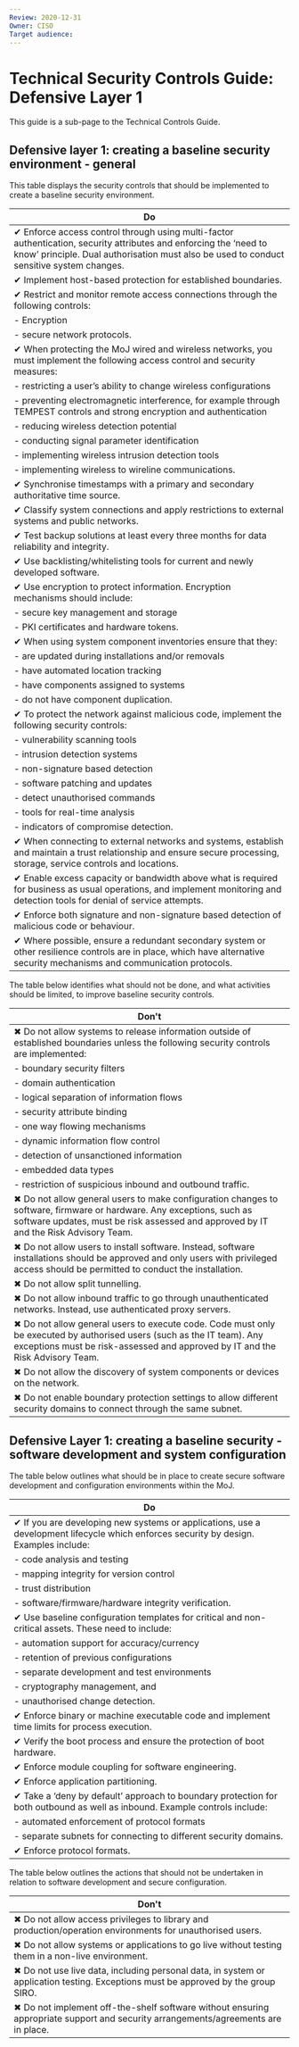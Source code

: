 ```yaml
---
Review: 2020-12-31
Owner: CISO
Target audience:
---
```


# Technical Security Controls Guide: Defensive Layer 1

This guide is a sub-page to the Technical Controls Guide.

## Defensive layer 1: creating a baseline security environment - general

This table displays the security controls that should be implemented to create a baseline security environment.

| Do |
|--- |
| ✔ Enforce access control through using multi-factor authentication, security attributes and enforcing the ‘need to know’ principle. Dual authorisation must also be used to conduct sensitive system changes. |
| ✔ Implement host-based protection for established boundaries. |
| ✔ Restrict and monitor remote access connections through the following controls:
| - Encryption
| - secure network protocols. |
| ✔ When protecting the MoJ wired and wireless networks, you must implement the following access control and security measures:
| - restricting a user’s ability to change wireless configurations     
| - preventing electromagnetic interference, for example through TEMPEST controls and strong encryption and authentication
| - reducing wireless detection potential     
| - conducting signal parameter identification      
| - implementing wireless intrusion detection tools
| - implementing wireless to wireline communications. |
| ✔ Synchronise timestamps with a primary and secondary authoritative time source. |
| ✔ Classify system connections and apply restrictions to external systems and public networks. |
| ✔ Test backup solutions at least every three months for data reliability and integrity. |
| ✔ Use backlisting/whitelisting tools for current and newly developed software. |
| ✔ Use encryption to protect information. Encryption mechanisms should include:
| - secure key management and storage   
| - PKI certificates and hardware tokens. |
| ✔ When using system component inventories ensure that they: |
| - are updated during installations and/or removals     
| - have automated location tracking      
| - have components assigned to systems
| - do not have component duplication. |
| ✔ To protect the network against malicious code, implement the following security controls:
| - vulnerability scanning tools
| - intrusion detection systems
| - non-signature based detection
| - software patching and updates
| - detect unauthorised commands
| - tools for real-time analysis
| - indicators of compromise detection. |
| ✔ When connecting to external networks and systems, establish and maintain a trust relationship and ensure secure processing, storage, service controls and locations. |
| ✔ Enable excess capacity or bandwidth above what is required for business as usual operations, and implement monitoring and detection tools for denial of service attempts. |
| ✔ Enforce both signature and non-signature based detection of malicious code or behaviour. |
| ✔ Where possible, ensure a redundant secondary system or other resilience controls are in place, which have alternative security mechanisms and communication protocols. |

The table below identifies what should not be done, and what activities should be limited, to improve baseline security controls.

| Don't |
|---|
| ✖ Do not allow systems to release information outside of established boundaries unless the following security controls are implemented:|
| - boundary security filters
| - domain authentication
| - logical separation of information flows
| - security attribute binding
| - one way flowing mechanisms
| - dynamic information flow control
| - detection of unsanctioned information
| - embedded data types
| - restriction of suspicious inbound and outbound traffic. |
| ✖ Do not allow general users to make configuration changes to software, firmware or hardware. Any exceptions, such as software updates, must be risk assessed and approved by IT and the Risk Advisory Team. |
| ✖ Do not allow users to install software. Instead, software installations should be approved and only users with privileged access should be permitted to conduct the installation. |
| ✖ Do not allow split tunnelling. |
| ✖ Do not allow inbound traffic to go through unauthenticated networks. Instead, use authenticated proxy servers. |
| ✖ Do not allow general users to execute code. Code must only be executed by authorised users (such as the IT team). Any exceptions must be risk-assessed and approved by IT and the Risk Advisory Team. |
| ✖ Do not allow the discovery of system components or devices on the network. |
| ✖ Do not enable boundary protection settings to allow different security domains to connect through the same subnet. |

## Defensive Layer 1: creating a baseline security - software development and system configuration

The table below outlines what should be in place to create secure software development and configuration environments within the MoJ.

| Do |
|--- |
| ✔ If you are developing new systems or applications, use a development lifecycle which enforces security by design. Examples include: |
| - code analysis and testing      
| - mapping integrity for version control      
| - trust distribution
| - software/firmware/hardware integrity verification.|
| ✔ Use baseline configuration templates for critical and non-critical assets. These need to include: |
| - automation support for accuracy/currency     
| - retention of previous configurations     
| - separate development and test environments     
| - cryptography management, and    
| - unauthorised change detection. |
| ✔ Enforce binary or machine executable code and implement time limits for process execution. |
| ✔ Verify the boot process and ensure the protection of boot hardware. |
| ✔ Enforce module coupling for software engineering. |
| ✔ Enforce application partitioning. |
| ✔ Take a ‘deny by default’ approach to boundary protection for both outbound as well as inbound. Example controls include: |
| - automated enforcement of protocol formats   
| - separate subnets for connecting to different security domains.|
| ✔ Enforce protocol formats. |

The table below outlines the actions that should not be undertaken in relation to software development and secure configuration.

| Don't |
|---|
| ✖ Do not allow access privileges to library and production/operation environments for unauthorised users. |
| ✖ Do not allow systems or applications to go live without testing them in a non-live environment. |
| ✖ Do not use live data, including personal data, in system or application testing. Exceptions must be approved by the group SIRO. |
| ✖ Do not implement off-the-shelf software without ensuring appropriate support and security arrangements/agreements are in place. |
